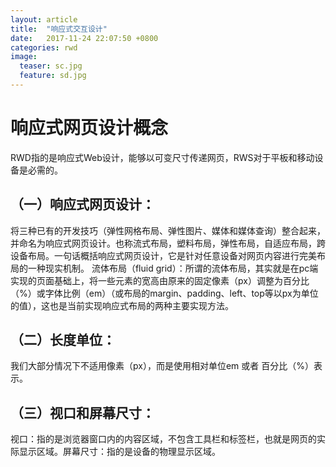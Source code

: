 ```yaml
---
layout: article
title:  "响应式交互设计"
date:   2017-11-24 22:07:50 +0800
categories: rwd 
image:
  teaser: sc.jpg
  feature: sd.jpg
---
```


# 响应式网页设计概念
RWD指的是响应式Web设计，能够以可变尺寸传递网页，RWS对于平板和移动设备是必需的。

## （一）响应式网页设计：
将三种已有的开发技巧（弹性网格布局、弹性图片、媒体和媒体查询）整合起来，并命名为响应式网页设计。也称流式布局，塑料布局，弹性布局，自适应布局，跨设备布局。一句话概括响应式网页设计，它是针对任意设备对网页内容进行完美布局的一种现实机制。
流体布局（fluid grid）：所谓的流体布局，其实就是在pc端实现的页面基础上，将一些元素的宽高由原来的固定像素（px）调整为百分比（%）或字体比例（em）（或布局的margin、padding、left、top等以px为单位的值），这也是当前实现响应式布局的两种主要实现方法。
## （二）长度单位：
我们大部分情况下不适用像素（px），而是使用相对单位em 或者 百分比（%）表示。
## （三）视口和屏幕尺寸：
视口：指的是浏览器窗口内的内容区域，不包含工具栏和标签栏，也就是网页的实际显示区域。屏幕尺寸：指的是设备的物理显示区域。